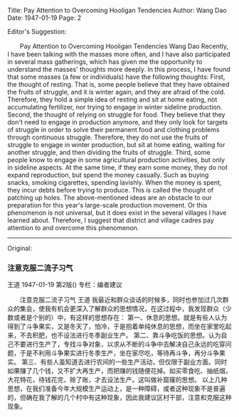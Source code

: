 Title: Pay Attention to Overcoming Hooligan Tendencies
Author: Wang Dao
Date: 1947-01-19
Page: 2

Editor's Suggestion:

　　Pay Attention to Overcoming Hooligan Tendencies
    Wang Dao
    Recently, I have been talking with the masses more often, and I have also participated in several mass gatherings, which has given me the opportunity to understand the masses' thoughts more deeply. In this process, I have found that some masses (a few or individuals) have the following thoughts:
    First, the thought of resting. That is, some people believe that they have obtained the fruits of struggle, and it is winter again, and they are afraid of the cold. Therefore, they hold a simple idea of resting and sit at home eating, not accumulating fertilizer, nor trying to engage in winter sideline production.
    Second, the thought of relying on struggle for food. They believe that they don't need to engage in production anymore, and they only look for targets of struggle in order to solve their permanent food and clothing problems through continuous struggle. Therefore, they do not use the fruits of struggle to engage in winter production, but sit at home eating, waiting for another struggle, and then dividing the fruits of struggle.
    Third, some people know to engage in some agricultural production activities, but only in sideline aspects. At the same time, if they earn some money, they do not expand reproduction, but spend the money casually. Such as buying snacks, smoking cigarettes, spending lavishly. When the money is spent, they incur debts before trying to produce. This is called the thought of patching up holes.
    The above-mentioned ideas are an obstacle to our preparation for this year's large-scale production movement. Or this phenomenon is not universal, but it does exist in the several villages I have learned about. Therefore, I suggest that district and village cadres pay attention to and overcome this phenomenon.



<hr /> 

Original: 


### 注意克服二流子习气
王道
1947-01-19
第2版()
专栏：编者建议

　　注意克服二流子习气
    王道
    我最近和群众谈话的时候多，同时也参加过几次群众的集会，使我有机会更深入了解群众的思想情况，在这过程中，我发现群众（少数或者是个别的）中，有这样的思想存在：
    第一、休息的思想。就是有些人认为得到了斗争果实，又是冬天了，怕冷，于是抱着单纯休息的思想，而坐在家里吃起来，不去积肥，也不设法进行冬季副业生产。
    第二、靠斗争吃饭的思想。认为自己不要进行生产了，专找斗争对象，以求从不断的斗争中去解决自己永远的吃穿问题，于是不利用斗争果实进行冬季生产，坐在家尽吃，等待再斗争，再分斗争果实。
    第三、有些人虽知道去进行农间的一些生产活动，但仅限于副业方面。同时如果赚了几个钱，又不扩大再生产，而把赚的钱随便花掉。如买零食吃、抽纸烟，大花特花，待钱花完，赊了账，才去设法生产。这叫做补窟窿的思想。
    以上几种思想，在我们准备今年大规模生产运动上，是一种障碍，或者这种现象不是普遍的，但确在我了解的几个村中有这种现象，因此我建议区村干部，注意和克服这种现象。
